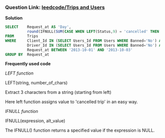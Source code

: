 ### Question Link: [leedcode/Trips and Users](https://leetcode.com/problems/trips-and-users/)

**Solution**
```sql
SELECT    Request_at AS 'Day',
          round(IFNULL(SUM(CASE WHEN LEFT(Status,9) = 'cancelled' THEN 1 ELSE 0 END)/COUNT(*),0),2) AS 'Cancellation Rate'
FROM      Trips
WHERE     Client_Id IN (SELECT Users_Id FROM Users WHERE Banned='No') AND
          Driver_Id IN (SELECT Users_Id FROM Users WHERE Banned='No') AND
          Request_at BETWEEN '2013-10-01' AND '2013-10-03'
GROUP BY  Request_at
```

**Frequently used code**


_LEFT function_

LEFT(string, number_of_chars) 

Extract 3 characters from a string (starting from left)

Here left function assigns value to 'cancelled trip' in an easy way.

*IFNULL function*

IFNULL(expression, alt_value)

The IFNULL() function returns a specified value if the expression is NULL.
